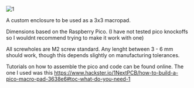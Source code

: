 ![1](https://user-images.githubusercontent.com/75045424/205952535-21dc1020-8461-4401-9e00-74f011cb861c.jpg)

A custom enclosure to be used as a 3x3 macropad.

Dimensions based on the Raspberry Pico. (I have not tested pico knockoffs so I wouldnt recommend trying to make it work with one)

All screwholes are M2 screw standard.
Any lenght between 3 - 6 mm should work, though this depends slightly on manufacturing tolerances.

Tutorials on how to assemble the pico and code can be found online. The one I used was this 
https://www.hackster.io/1NextPCB/how-to-build-a-pico-macro-pad-3638e6#toc-what-do-you-need-1
